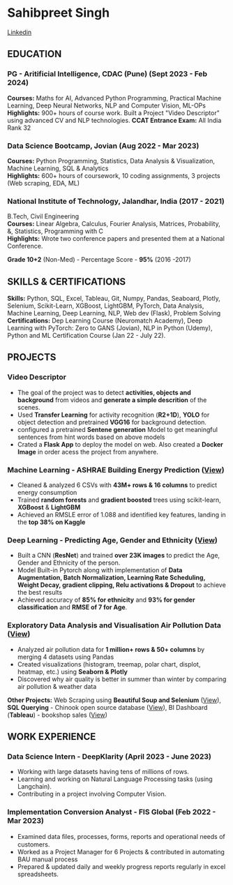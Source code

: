 
# Sahibpreet Singh
[Linkedin](http://linkedin.com/in/ssahibpreetsingh)   

## EDUCATION

### PG - Aritificial Intelligence, CDAC (Pune)                                                           (Sept 2023 - Feb 2024)
**Courses:** Maths for AI, Advanced Python Programming, Practical Machine Learning, Deep Neural Networks, NLP and Computer Vision, ML-OPs <br>
**Highlights:** 900+ hours of course work. Built a Project "Video Descriptor" using advanced CV and NLP technologies.
**CCAT Entrance Exam:** All India Rank 32
### Data Science Bootcamp, Jovian                                                                        (Aug 2022 - Mar 2023)
**Courses:** Python Programming, Statistics, Data Analysis & Visualization, Machine Learning, SQL & Analytics <br>
**Highlights:** 600+ hours of coursework, 10 coding assignments, 3 projects (Web scraping, EDA, ML)

### National Institute of Technology, Jalandhar, India                                                        (2017 - 2021)
B.Tech, Civil Engineering<br>
**Courses:** Linear Algebra, Calculus, Fourier Analysis, Matrices, Probability, &, Statistics, Programming with C<br>
**Highlights:** Wrote two conference papers and presented them at a National Conference.

**Grade 10+2** (Non-Med) - Percentage Score - **95%**							 (2016 -2017)

## SKILLS & CERTIFICATIONS

**Skills:** Python, SQL, Excel, Tableau, Git, Numpy, Pandas, Seaboard, Plotly, Selenium, Scikit-Learn, XGBoost, LightGBM, PyTorch, Data Analysis, Machine Learning, Deep Learning, NLP, Web dev (Flask), Problem Solving  <br>
**Certifications:**  Dep Learning Course (Neuromatch Academy), Deep Learning with PyTorch: Zero to GANS (Jovian), NLP in Python (Udemy), Python and ML Certification Course (Jan 22 - July 22).


## PROJECTS

### Video Descriptor
- The goal of the project was to detect **activities, objects and background** from videos and **generate a simple descrition** of the scenes.
- Used **Transfer Learning** for activity recognition (**R2+1D**), **YOLO** for object detection and pretrained **VGG16** for background detection.
- configured a pretrained **Sentene generation** Model to get meaningful sentences from hint words based on above models
- Crated a **Flask App** to deploy the model on web. Also created a **Docker Image** in order acess the project from anywhere.

### Machine Learning - ASHRAE Building Energy Prediction ([View](https://jovian.com/ssahibpreetsingh/ashrae-great-energy-predictor))
- Cleaned & analyzed 6 CSVs with **43M+ rows & 16 columns** to predict energy consumption
- Trained **random forests** and **gradient boosted** trees using scikit-learn, **XGBoost** & **LightGBM**
- Achieved an RMSLE error of 1.088 and identified key features, landing in the **top 38% on Kaggle** 


### Deep Learning - Predicting Age, Gender and  Ethnicity ([View](https://jovian.com/ssahibpreetsingh/age-gender-ethnicity-predictor))
- Built a CNN (**ResNet**) and trained **over 23K images** to predict the Age, Gender and Ethnicity of the person.
- Model Built-in Pytorch along with implementation of **Data Augmentation, Batch Normalization, Learning Rate Scheduling, Weight Decay, gradient clipping, Relu activations & Dropout** to achieve the best results
- Achieved accuracy of **85% for ethnicity** and **93% for gender classification** and **RMSE of 7 for Age**.


### Exploratory Data Analysis and Visualisation Air Pollution Data ([View](https://jovian.com/ssahibpreetsingh/air-pollution-data-analysis))
- Analyzed air pollution data for **1 million+ rows & 50+ columns** by merging 4 datasets using Pandas
- Created visualizations (histogram, treemap, polar chart, displot, heatmap, etc.) using **Seaborn & Plotly**
- Discovered why air quality is better in summer than winter by comparing air pollution & weather data

**Other Projects:** Web Scraping using **Beautiful Soup and Selenium** ([View](https://jovian.com/ssahibpreetsingh/scraping-hotels-from-booking-com)), **SQL Querying** - Chinook open source database ([View](https://jovian.com/ssahibpreetsingh/sql-mini-project)), BI Dashboard (**Tableau**) - bookshop sales ([View](https://public.tableau.com/app/profile/sahibpreet.singh3917/viz/Ver1_16652936831650/OVerview))

## WORK EXPERIENCE
### Data Science Intern - DeepKlarity                                                                           (April 2023 - June 2023) 
- Working with large datasets having tens of millions of rows.
- Learning and working on Natural Language Processing tasks (using Langchain).
- Contributing in a project involving Computer Vision.
### Implementation Conversion Analyst - FIS Global                                                              (Feb 2022 - Mar 2023)
- Examined data ﬁles, processes, forms, reports and operational needs of customers.
- Worked as a Project Manager for 6 Projects & contributed in automating BAU manual process 
- Prepared & updated daily and weekly progress reports regularly in excel spreadsheets.
